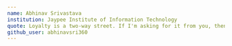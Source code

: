 ```yaml
---
name: Abhinav Srivastava
institution: Jaypee Institute of Information Technology
quote: Loyalty is a two-way street. If I'm asking for it from you, then you're getting it from me.
github_user: abhinavsri360
---
```

